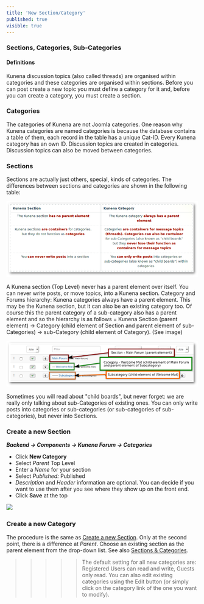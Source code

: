 ```yaml
---
title: 'New Section/Category'
published: true
visible: true
---
```


### Sections, Categories, Sub-Categories

#### Definitions

Kunena discussion topics (also called threads) are organised within categories and these categories are organised within sections. Before you can post create a new topic you must define a category for it and, before you can create a category, you must create a section.

### Categories

The categories of Kunena are not Joomla categories. One reason why Kunena categories are named categories is because the database contains a table of them, each record in the table has a unique Cat-ID. Every Kunena category has an own ID.
Discussion topics are created in categories. Discussion topics can also be moved between categories.

### Sections

Sections are actually just others, special, kinds of categories. The differences between sections and categories are shown in the following table:
                     
![](category_table.png)

A Kunena section (Top Level) never has a parent element over itself. You can never write posts, or move topics, into a Kunena section.
Category and Forums hierarchy:
Kunena categories always have a parent element. This may be the Kunena section, but it can also be an existing category too. Of course this the parent category of a sub-category also has a parent element and so the hierarchy is as follows = Kunena Section (parent element) -> Category (child element of Section and parent element of sub-Categories) -> sub-Category (child element of Category). (See image)

![](section_category.png)

Sometimes you will read about "child boards", but never forget: we are really only talking about sub-Categories of existing ones. You can only write posts into categories or sub-categories (or sub-categories of sub-categories), but never into Sections. 

### Create a new Section

**_Backend -> Components -> Kunena Forum -> Categories_**

* Click **New Category**
* Select _Parent_ Top Level
* Enter a _Name_ for your section
* Select _Published:_ Published
* _Description_ and _Header_ information are optional. You can decide if you want to use them after you see where they show up on the front end.
* Click **Save** at the top

![](/02.setup/03.sections-categories/create_section.png)

### Create a new Category

The procedure is the same as [Create a new Section](../../../../manual/backend/categories/new-section-category#create-a-new-section). Only at the second point, there is a difference at _Parent_. Choose an existing section as the parent element from the drop-down list. See also [Sections & Categories](../../../../setup/sections-categories).

>>>>> The default setting for all new categories are: Registered Users can read and write, Guests only read. You can also edit existing categories using the Edit button (or simply click on the category link of the one you want to modify).